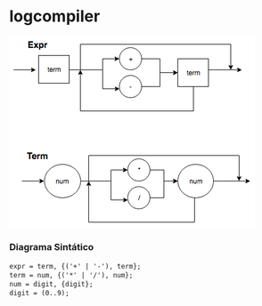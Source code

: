 # logcompiler

![](img/diagrama_c.png)

### Diagrama Sintático

```
expr = term, {('+' | '-'), term};
term = num, {('*' | '/'), num};
num = digit, {digit};
digit = (0..9);
```
